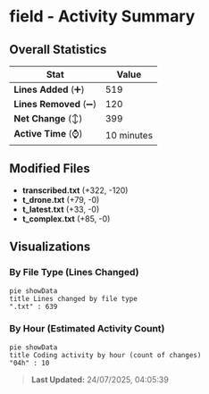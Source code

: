 # field - Activity Summary 

## Overall Statistics

| Stat                   | Value                                                             |
| ---------------------- | ----------------------------------------------------------------- |
| **Lines Added** (➕)   | 519                                          |
| **Lines Removed** (➖) | 120                                        |
| **Net Change** (↕)    | 399                |
| **Active Time** (⌚)   | 10 minutes |


## Modified Files
- **transcribed.txt** (+322, -120)
- **t_drone.txt** (+79, -0)
- **t_latest.txt** (+33, -0)
- **t_complex.txt** (+85, -0)

## Visualizations

### By File Type (Lines Changed)

```mermaid
pie showData
title Lines changed by file type
".txt" : 639
```

### By Hour (Estimated Activity Count)

```mermaid
pie showData
title Coding activity by hour (count of changes)
"04h" : 10
```


> **Last Updated:** 24/07/2025, 04:05:39